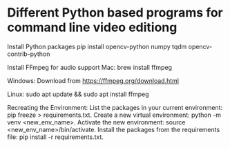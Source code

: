 # Different Python based programs for command line video editiong

Install Python packages
pip install opencv-python numpy tqdm opencv-contrib-python

Install FFmpeg for audio support
Mac:
brew install ffmpeg

Windows:
Download from https://ffmpeg.org/download.html

Linux:
sudo apt update && sudo apt install ffmpeg

Recreating the Environment:
List the packages in your current environment: pip freeze > requirements.txt.
Create a new virtual environment: python -m venv <new_env_name>.
Activate the new environment: source <new_env_name>/bin/activate.
Install the packages from the requirements file: pip install -r requirements.txt.

